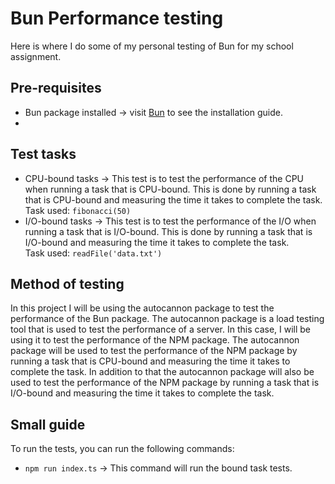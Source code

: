 # Bun Performance testing

Here is where I do some of my personal testing of Bun for my school assignment.

## Pre-requisites
- Bun package installed -> visit [Bun](https://bun.sh/) to see the installation guide.
-

## Test tasks

- CPU-bound tasks -> This test is to test the performance of the CPU when running a task that is CPU-bound. This is done
  by running a task that is CPU-bound and measuring the time it takes to complete the task.
  <br>Task used: `fibonacci(50)`
- I/O-bound tasks -> This test is to test the performance of the I/O when running a task that is I/O-bound. This is done
  by running a task that is I/O-bound and measuring the time it takes to complete the task.
  <br>Task used: `readFile('data.txt')`

## Method of testing

In this project I will be using the autocannon package to test the performance of the Bun package. The autocannon
package is a load testing tool that is used to test the performance of a server. In this case, I will be using it to
test the performance of the NPM package. The autocannon package will be used to test the performance of the NPM package
by running a task that is CPU-bound and measuring the time it takes to complete the task. In addition to that the
autocannon package will also be used to test the performance of the NPM package by running a task that is I/O-bound and
measuring the time it takes to complete the task.

## Small guide
To run the tests, you can run the following commands:
- `npm run index.ts` -> This command will run the bound task tests.